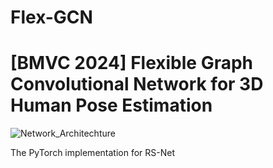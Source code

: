 # Flex-GCN
# [BMVC 2024] Flexible Graph Convolutional Network for 3D Human Pose Estimation

![Network_Architechture](Flex-GCN/demo/Network_Architechture.png)

The PyTorch implementation for RS-Net
